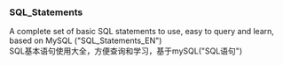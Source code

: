 ### SQL_Statements
A complete set of basic SQL statements to use, easy to query and learn, based on MySQL ("SQL_Statements_EN")  
SQL基本语句使用大全，方便查询和学习，基于mySQL("SQL语句")  
